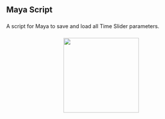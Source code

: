 <h2 align="left">Maya Script</h2>

###

<p align="left">A script for Maya to save and load all Time Slider parameters.</p>

###

<div align="center">
  <img height="200" src="https://i.imgflip.com/65efzo.gif"  />
</div>

###
